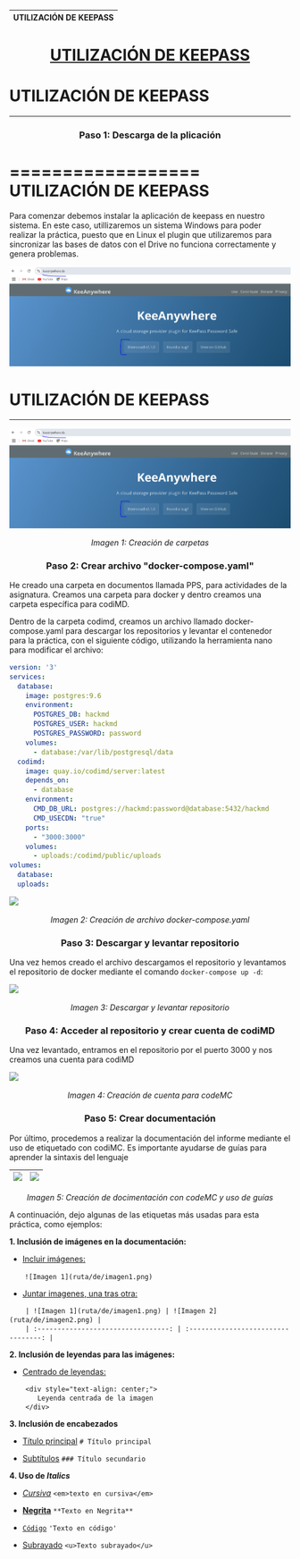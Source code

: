 | UTILIZACIÓN DE KEEPASS |
|:-----------------------:|

<h1 style="text-align: center; text-decoration: underline;">UTILIZACIÓN DE KEEPASS</h1>

# UTILIZACIÓN DE KEEPASS
---


<h3 style="text-align: center;">Paso 1: Descarga de la plicación</h3>

==================
UTILIZACIÓN DE KEEPASS
==================

Para comenzar debemos instalar la aplicación de keepass en nuestro sistema. En este caso, utillizaremos un sistema Windows para poder realizar la práctica, puesto que en Linux el plugin que utilizaremos para sincronizar las bases de datos con el Drive no funciona correctamente y genera problemas. 

![Imagen 1: Creación de carpetas](./keepass_caps/descarga%20de%20plugin.PNG)
# UTILIZACIÓN DE KEEPASS
---
<p align="center">
  <img src="./keepass_caps/descarga%20de%20plugin.PNG" alt="Texto alternativo">
</p>
<div style="text-align: center;">
  <em>Imagen 1: Creación de carpetas</em>
</div>

<h3 style="text-align: center;">Paso 2: Crear archivo "docker-compose.yaml"</h3>

He creado una carpeta en documentos llamada PPS, para actividades de la asignatura. Creamos una carpeta para docker y dentro creamos una carpeta específica para codiMD.

Dentro de la carpeta codimd, creamos un archivo llamado docker-compose.yaml para descargar los repositorios y levantar el contenedor para la práctica, con el siguiente código, utilizando la herramienta nano para modificar el archivo:
    
```yaml
version: '3'
services:
  database:
    image: postgres:9.6
    environment:
      POSTGRES_DB: hackmd
      POSTGRES_USER: hackmd
      POSTGRES_PASSWORD: password
    volumes:
      - database:/var/lib/postgresql/data
  codimd:
    image: quay.io/codimd/server:latest
    depends_on:
      - database
    environment:
      CMD_DB_URL: postgres://hackmd:password@database:5432/hackmd
      CMD_USECDN: "true"
    ports:
      - "3000:3000"
    volumes:
      - uploads:/codimd/public/uploads
volumes:
  database:
  uploads:
```

![](/uploads/upload_a7e888f7e0d12bd2ffbc02d893f16ddd.png)
<div style="text-align: center;">
  <em>Imagen 2: Creación de archivo docker-compose.yaml</em>
</div>

<h3 style="text-align: center;">Paso 3: Descargar y levantar repositorio</h3>

Una vez hemos creado el archivo descargamos el repositorio y levantamos el repositorio de docker mediante el comando ```docker-compose up -d```:

![](/uploads/upload_fcf76516c73d0394f8513f16e6abe6cb.png)
<div style="text-align: center;">
  <em>Imagen 3: Descargar y levantar repositorio</em>
</div>

<h3 style="text-align: center;">Paso 4: Acceder al repositorio y crear cuenta de codiMD</h3>

Una vez levantado, entramos en el repositorio por el puerto 3000 y nos creamos una cuenta para codiMD

![](/uploads/upload_de6e601134919952ec66cb50bdb4f2ec.png)
<div style="text-align: center;">
  <em>Imagen 4: Creación de cuenta para codeMC</em>
</div>

<h3 style="text-align: center;">Paso 5: Crear documentación</h3>
    
Por último, procedemos a realizar la documentación del informe mediante el uso de etiquetado con codiMC. Es importante ayudarse de guías para aprender la sintaxis del lenguaje

    
| ![](/uploads/upload_930f782caf98db7c4e616bb9720a4b61.png) | ![](/uploads/upload_e52271116bde81accc1676c2551cdfba.png) |
|:---------------------------------------------------------:|:---------------------------------------------------------:|
<div style="text-align: center;">
  <em>Imagen 5: Creación de docimentación con codeMC y uso de guías</em>
</div> <p>

A continuación, dejo algunas de las etiquetas más usadas para esta práctica, como ejemplos:
    
**1. Inclusión de imágenes en la documentación:**
   - <u>Incluir imágenes:</u>

&nbsp;&nbsp;&nbsp;&nbsp;&nbsp;&nbsp;&nbsp;`![Imagen 1](ruta/de/imagen1.png)`

   - <u>Juntar imagenes, una tras otra:</u>
```
    | ![Imagen 1](ruta/de/imagen1.png) | ![Imagen 2](ruta/de/imagen2.png) |
    | :---------------------------------: | :---------------------------------: |
```        
**2. Inclusión de leyendas para las imágenes:**
   - <u>Centrado de leyendas:</u>
```
    <div style="text-align: center;">
       Leyenda centrada de la imagen
    </div>
```
     
**3. Inclusión de encabezados**
   - <u>Título principal</u>
       `# Título principal`
       
   - <u>Subtítulos</u>
       `### Título secundario`

**4. Uso de <em>Italics</em>**
   - <u><em>Cursiva</em></u>
       `<em>texto en cursiva</em>`
       
   - <u>**Negrita**</u>
       `**Texto en Negrita**`

   - <u>`Código`</u>
       `'Texto en código'`
   - <u>Subrayado</u>
       `<u>Texto subrayado</u>`